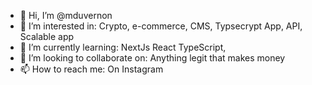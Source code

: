 - 👋 Hi, I’m @mduvernon
- 👀 I’m interested in: Crypto, e-commerce, CMS, Typsecrypt App, API, Scalable app
- 🌱 I’m currently learning: NextJs React TypeScript, 
- 💞️ I’m looking to collaborate on: Anything legit that makes money 
- 📫 How to reach me: On Instagram


